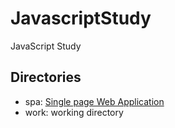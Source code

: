 # JavascriptStudy
JavaScript Study

## Directories
- spa: [Single page Web Application](https://www.oreilly.co.jp/books/9784873116730/)
- work: working directory
